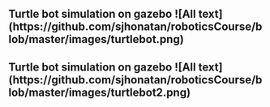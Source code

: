 <h2> Turtle bot simulation on gazebo
![All text](https://github.com/sjhonatan/roboticsCourse/blob/master/images/turtlebot.png)
<h2> Turtle bot simulation on gazebo
![All text](https://github.com/sjhonatan/roboticsCourse/blob/master/images/turtlebot2.png)

